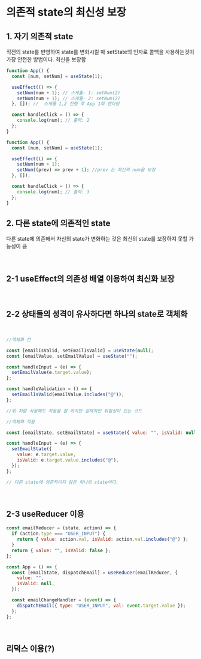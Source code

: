 # 의존적 state의 최신성 보장

## 1. 자기 의존적 state

직전의 state를 반영하여 state를 변화시킬 때 setState의 인자로 콜백을 사용하는것이 가장 안전한 방법이다. 최신을 보장함

```jsx
function App() {
  const [num, setNum] = useState(1);

  useEffect(() => {
    setNum(num + 1); // 스케쥴- 1: setNum(2)
    setNum(num + 1); // 스케쥴- 2: setNum(2)
  }, []); //  스케쥴 1,2 진행 후 App 1회 렌더링

  const handleClick = () => {
    console.log(num); // 출력: 2
  };
}
```

```jsx
function App() {
  const [num, setNum] = useState(1);

  useEffect(() => {
    setNum(num + 1);
    setNum((prev) => prev + 1); //prev 는 최신의 num을 보장
  }, []);

  const handleClick = () => {
    console.log(num); // 출력: 3
  };
}
```

## 2. 다른 state에 의존적인 state

다른 state에 의존해서 자신의 state가 변화하는 것은 최신의 state를 보장하지 못할 가능성이 큼

<br>

## 2-1 useEffect의 의존성 배열 이용하여 최신화 보장

<br>

## 2-2 상태들의 성격이 유사하다면 하나의 state로 객체화

<br>

```jsx
//객체화 전

const [emailIsValid, setEmailIsValid] = useState(null);
const [emailValue, setEmailValue] = useState("");

const handleInput = (e) => {
  setEmailValue(e.target.value);
};

const handleValidation = () => {
  setEmailIsValid(emailValue.includes("@"));
};

//위 처럼 사용해도 작동을 잘 하지만 잠재적인 위험성이 있는 코드
```

```jsx
//객체화 적용

const [emailState, setEmailState] = useState({ value: "", isValid: null });

const handleInput = (e) => {
  setEmailState({
    value: e.target.value,
    isValid: e.target.value.includes("@"),
  });
};

// 다른 state에 의존적이지 않은 하나의 state이다.
```

<br>

## 2-3 useReducer 이용

```js
const emailReducer = (state, action) => {
  if (action.type === "USER_INPUT") {
    return { value: action.val, isValid: action.val.includes("@") };
  }
  return { value: "", isValid: false };
};

const App = () => {
  const [emailState, dispatchEmail] = useReducer(emailReducer, {
    value: "",
    isValid: null,
  });

  const emailChangeHandler = (event) => {
    dispatchEmail({ type: "USER_INPUT", val: event.target.value });
  };
};
```

<br>

## 리덕스 이용(?)
